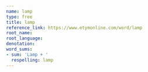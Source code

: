 ```yaml
---
name: lamp
type: free
title: lamp
reference_link: https://www.etymonline.com/word/lamp
root_name: 
root_language: 
denotation: 
word_sums:
- sum: 'Lamp + '
  respelling: lamp
---
```

